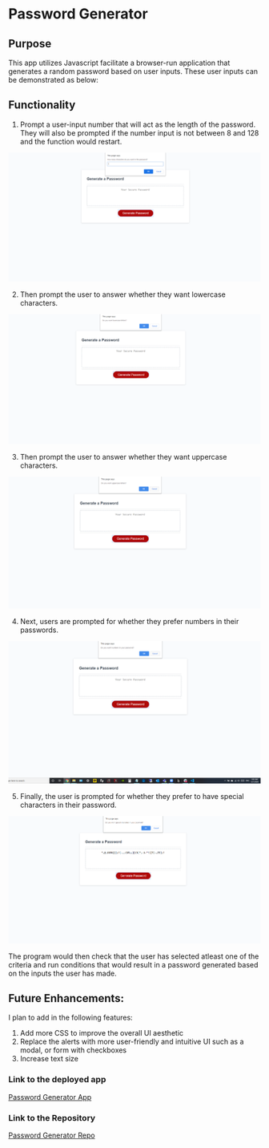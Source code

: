 # Password Generator

## Purpose

This app utilizes Javascript facilitate a browser-run application that generates a random password based on user inputs. These user inputs can be demonstrated as below:

## Functionality

1. Prompt a user-input number that will act as the length of the password. They will also be prompted if the number input is not between 8 and 128 and the function would restart.

![Password Length Criteria Prompt Screenshot](./assets/length.png)

2. Then prompt the user to answer whether they want lowercase characters.

![Password Lowercase Criteria Prompt Screenshot](./assets/Lowcase-Check.png)

3. Then prompt the user to answer whether they want uppercase characters.

![Password uppercase Criteria Prompt Screenshot](./assets/Uppcase-Check.png)

4. Next, users are prompted for whether they prefer numbers in their passwords.

![Password Number Criteria Prompt Screenshot](./assets/Num-Check.png)

5. Finally, the user is prompted for whether they prefer to have special characters in their password.

![Password Symbol Criteria Prompt Screenshot](./assets/Special.png)


The program would then check that the user has selected atleast one of the criteria and run conditions that would result in a password generated based on the inputs the user has made. 

## Future Enhancements:

I plan to add in the following features: 
1. Add more CSS to improve the overall UI aesthetic
2. Replace the alerts with more user-friendly and intuitive UI such as a modal, or form with checkboxes
3. Increase text size

### Link to the deployed app
[Password Generator App](https://kairora.github.io/Hw_3_Password-Generator/)

### Link to the Repository
[Password Generator Repo](https://github.com/kairora/Hw_3_Password-Generator)